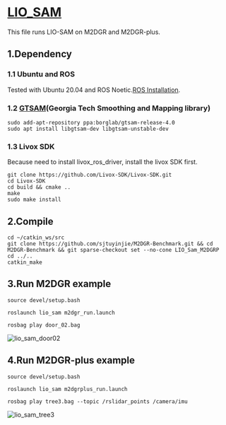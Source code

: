 # [LIO_SAM](https://github.com/TixiaoShan/LIO-SAM)
This file runs LIO-SAM on M2DGR and M2DGR-plus.
## 1.Dependency
### 1.1 Ubuntu and ROS
Tested with Ubuntu 20.04 and ROS Noetic.[ROS Installation](https://wiki.ros.org/ROS/Installation).
### 1.2 [GTSAM](https://gtsam.org/get_started/)(Georgia Tech Smoothing and Mapping library)
```
sudo add-apt-repository ppa:borglab/gtsam-release-4.0
sudo apt install libgtsam-dev libgtsam-unstable-dev
```
### 1.3 Livox SDK
Because need to install livox_ros_driver, install the livox SDK first.
```
git clone https://github.com/Livox-SDK/Livox-SDK.git
cd Livox-SDK
cd build && cmake ..
make
sudo make install
```
## 2.Compile

```
cd ~/catkin_ws/src
git clone https://github.com/sjtuyinjie/M2DGR-Benchmark.git && cd M2DGR-Benchmark && git sparse-checkout set --no-cone LIO_Sam_M2DGRP
cd ../..
catkin_make
```

## 3.Run M2DGR example

```
source devel/setup.bash

roslaunch lio_sam m2dgr_run.launch

rosbag play door_02.bag
```
![lio_sam_door02](https://github.com/sjtuyinjie/M2DGR-Benchmark/blob/main/LIO_Sam_M2DGRP/image/Peek%202024-10-13%2013-57.gif)
## 4.Run M2DGR-plus example

```
source devel/setup.bash

roslaunch lio_sam m2dgrplus_run.launch

rosbag play tree3.bag --topic /rslidar_points /camera/imu
```
![lio_sam_tree3](https://github.com/sjtuyinjie/M2DGR-Benchmark/blob/main/LIO_Sam_M2DGRP/image/plus.gif)
